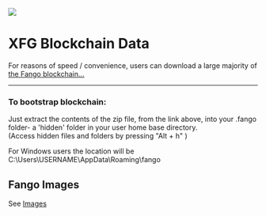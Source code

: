 <img src=https://raw.githubusercontent.com/usexfg/fuego-data/master/images/fuegoline.gif></img>
# XFG Blockchain Data

For reasons of speed / convenience, users can download a large majority of [the Fango blockchain...](https://github.com/FandomGold/XFG-data/releases/tag/V7)

---------------------------
### To bootstrap blockchain:
Just extract the contents of the zip file, from the link above, into your .fango folder- a 'hidden' folder in your user home base directory.  
(Access hidden files and folders by pressing "Alt + h" )

For Windows users the location will be C:\Users\USERNAME\AppData\Roaming\fango

## Fango Images

See [Images](https://github.com/FandomGold/XFG-data/tree/master/images)
